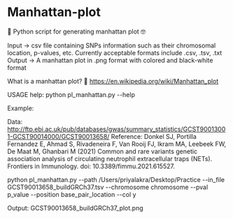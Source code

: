 # Manhattan-plot

🐍 Python script for generating manhattan plot 🤓

Input -> csv file containing SNPs information such as their chromosomal location, p-values, etc. Currently acceptable formats include .csv, .tsv, .txt 
Output -> A manhattan plot in .png format with colored and black-white format 

What is a manhattan plot? 🤔 https://en.wikipedia.org/wiki/Manhattan_plot 

USAGE help: 
python pl_manhattan.py --help

Example:

Data: http://ftp.ebi.ac.uk/pub/databases/gwas/summary_statistics/GCST90013001-GCST90014000/GCST90013658/
Reference: Donkel SJ, Portilla Fernandez E, Ahmad S, Rivadeneira F, Van Rooij FJ, Ikram MA, Leebeek FW,  De Maat M, Ghanbari M (2021) Common and rare variants genetic association analysis of circulating neutrophil extracellular traps (NETs). Frontiers in Immunology. doi: 10.3389/fimmu.2021.615527.

python pl_manhattan.py --path /Users/priyalakra/Desktop/Practice --in_file GCST90013658_buildGRCh37.tsv  --chromosome chromosome --pval p_value --position base_pair_location --col y

Output: GCST90013658_buildGRCh37_plot.png 



